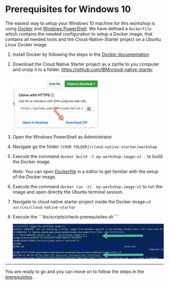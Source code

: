 # Prerequisites for Windows 10

The easiest way to setup your Windows 10 machine for this workshop is using [Docker](https://www.docker.com/) and [Windows PowerShell](https://docs.microsoft.com/en-us/windows-server/administration/windows-commands/powershell).
We have defined a ```Dockerfile``` which contains the needed configuration to setup a Docker image, that contains all needed tools and the Cloud-Native-Starter project on a Ubuntu Linux Docker image.

1. Install Docker by following the steps in the [Docker documentation](https://docs.docker.com/docker-for-windows/install/)


2. Download the Cloud Native Starter project as a zipfile to you computer and unzip it to a folder.
   https://github.com/IBM/cloud-native-starter

   ![image](images/windows-setup-01.png)

3. Open the Windows PowerShell as Administrator

4. Navigate go the folder ```[YOUR FOLDER]/cloud-native-starter/workshop```

5. Execute the command ```docker build -t my-workshop-image:v1 .``` to build the Docker image. 

    _Note:_ You can open [Dockerfile](./Dockerfile) in a editor to get familiar with the setup of the Docker image.

6. Execute the command ```docker run -ti  my-workshop-image:v1``` to run the image and open directly the Ubuntu terminal session.

7. Navigate to cloud native starter project inside the Docker image
    ```cd usr/cns/cloud-native-starter```

8. Execute the ```iks/scripts/check-prerequisites.sh````

    ![image](images/windows-setup-02.png)

---

You are ready to go and you can move on to follow the steps in the [prerequisites](00-prerequisites.md).







